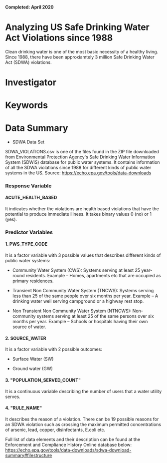 #### Completed: April 2020

# Analyzing US Safe Drinking Water Act Violations since 1988

Clean drinking water is one of the most basic necessity of a healthy living. Since 1988, there have been approxiamtely 3 million Safe Drinking Water Act (SDWA) violations. 

# Investigator

# Keywords

# Data Summary

* SDWA Data Set

SDWA_VIOLATIONS.csv is one of the files found in the ZIP file downloaded from Environmental Protection Agency's Safe Drinking Water Information System (SDWIS) database for public water systems. It contains information of all the SDWA violations since 1988 for different kinds of public water systems in the US. Source: https://echo.epa.gov/tools/data-downloads 

### Response Variable

#### ACUTE_HEALTH_BASED 

It indicates whether the violations are health based violations that have the potential to produce immediate illness. It takes binary values 0 (no) or 1 (yes).

### Predictor Variables

#### 1. PWS_TYPE_CODE 

It is a factor variable with 3 possible values that describes different kinds of public water systems:

* Community Water System (CWS): Systems serving at least 25 year-round residents. Example – Homes, apartments etc that are occupied as primary residences.

* Transient Non Community Water System (TNCWS): Systems serving less than 25 of the same people over six months per year. Example – A drinking water well serving campground or a highway rest stop.

* Non Transient Non Community Water System (NTNCWS): Non-community systems serving at least 25 of the same persons over six months per year. Example – Schools or hospitals having their own source of water.

#### 2. SOURCE_WATER

It is a factor variable with 2 possible outcomes:

* Surface Water (SW)

* Ground water (GW)

#### 3. "POPULATION_SERVED_COUNT"

It is a continuous variable describing the number of users that a water utility serves.

#### 4. "RULE_NAME"

It describes the reason of a violation. There can be 19 possible reasons for an SDWA violation such as crossing the maximum permitted concentrations of arsenic, lead, copper, disinfectants, E.coli etc.


Full list of data elements and their description can be found at the Enforcement and Compliance History Online database below:
https://echo.epa.gov/tools/data-downloads/sdwa-download-summary#filestructure
